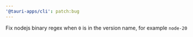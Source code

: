 ```yaml
---
'@tauri-apps/cli': patch:bug
---
```


Fix nodejs binary regex when `0` is in the version name, for example `node-20`
